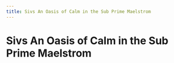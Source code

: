 ```yaml
---
title: Sivs An Oasis of Calm in the Sub Prime Maelstrom
---
```


# Sivs An Oasis of Calm in the Sub Prime Maelstrom
